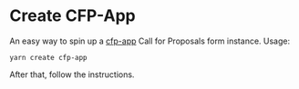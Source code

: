 # Create CFP-App

An easy way to spin up a [cfp-app](https://www.npmjs.com/package/cfp-app) Call for Proposals form instance. Usage:

```
yarn create cfp-app
```

After that, follow the instructions.
